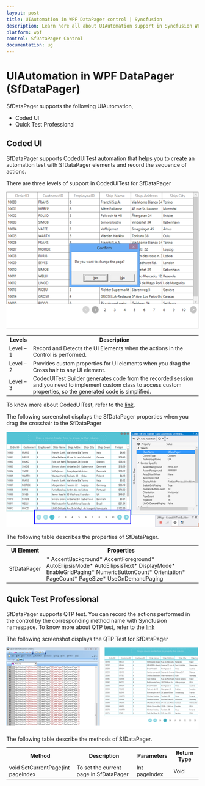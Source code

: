 ```yaml
---
layout: post
title: UIAutomation in WPF DataPager control | Syncfusion
description: Learn here all about UIAutomation support in Syncfusion WPF DataPager (SfDataPager) control and more.
platform: wpf
control: SfDataPager Control
documentation: ug
---
```


# UIAutomation in WPF DataPager (SfDataPager)

SfDataPager supports the following UIAutomation,

* Coded UI
* Quick Test Professional

## Coded UI


SfDataPager supports CodedUITest automation that helps you to create an automation test with SfDataPager elements and record the sequence of actions.

There are three levels of support in CodedUITest for SfDataPager

![C:/Users/giftline.jebamani/Desktop/a.png](Features_images/Features_img25.png)





<table>
<tr>
<th>
Levels</th><th>
Description</th></tr>
<tr>
<td>
Level – 1</td><td>
Record and Detects the UI Elements when the actions in the Control is performed.</td></tr>
<tr>
<td>
Level – 2</td><td>
Provides custom properties for UI elements when you drag the Cross hair to any UI element.</td></tr>
<tr>
<td>
Level – 3</td><td>
CodedUITest Builder generates code from the recorded session and you need to implement custom class to access custom properties, so the generated code is simplified.</td></tr>
</table>


To know more about CodedUITest, refer to the [link](http://help.syncfusion.com/wpf/sfdatagrid/ui-automation#coded-ui-test).

The following screenshot displays the SfDataPager properties when you drag the crosshair to the SfDataPager

![C:/Users/giftline.jebamani/Desktop/a.png](Features_images/Features_img26.png)



The following table describes the properties of SfDataPager.

<table>
<tr>
<th>
  UI Element</th><th>
Properties</th></tr>
<tr>
<td>
SfDataPager</td><td>
* AccentBackground* AccentForeground* AutoEllipsisMode* AutoEllipsisText* DisplayMode* EnableGridPaging* NumericButtonCount* Orientation* PageCount* PageSize* UseOnDemandPaging</td></tr>
</table>



## Quick Test Professional

SfDataPager supports QTP test. You can record the actions performed in the control by the corresponding method name 
with Syncfusion namespace. To know more about QTP test, refer to the [link](http://help.syncfusion.com/wpf/sfdatagrid/ui-automation#quick-test-professional-qtp)

The following screenshot displays the QTP Test for SfDataPager

![C:/Users/ilanchezhiyan/Pictures/CodedUIBlogImages/DataPager&MultiColumn/QTPSfDataPager.png](Features_images/Features_img27.png)





The following table describe the methods of SfDataPager.

<table>
<tr>
<th>
Method</th><th>
Description</th><th>
Parameters </th><th>
Return Type </th></tr>
<tr>
<td>
void SetCurrentPage(int pageIndex</td><td>
To set the current page in SfDataPager</td><td>
 Int pageIndex</td><td>
Void</td></tr>
</table>


